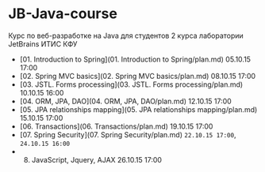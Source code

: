 # JB-Java-course
Курс по веб-разработке на Java для студентов 2 курса лаборатории JetBrains ИТИС КФУ

* [01. Introduction to Spring](01. Introduction to Spring/plan.md) 05.10.15 17:00
* [02. Spring MVC basics](02. Spring MVC basics/plan.md) 08.10.15 17:00
* [03. JSTL. Forms processing](03. JSTL. Forms processing/plan.md) 10.10.15 16:00
* [04. ORM, JPA, DAO](04. ORM, JPA, DAO/plan.md) 12.10.15 17:00
* [05. JPA relationships mapping](05. JPA relationships mapping/plan.md) 15.10.15 17:00
* [06. Transactions](06. Transactions/plan.md) 19.10.15 17:00
* [07. Spring Security](07. Spring Security/plan.md) `22.10.15 17:00`, `24.10.15 16:00`
* 08. JavaScript, Jquery, AJAX 26.10.15 17:00
